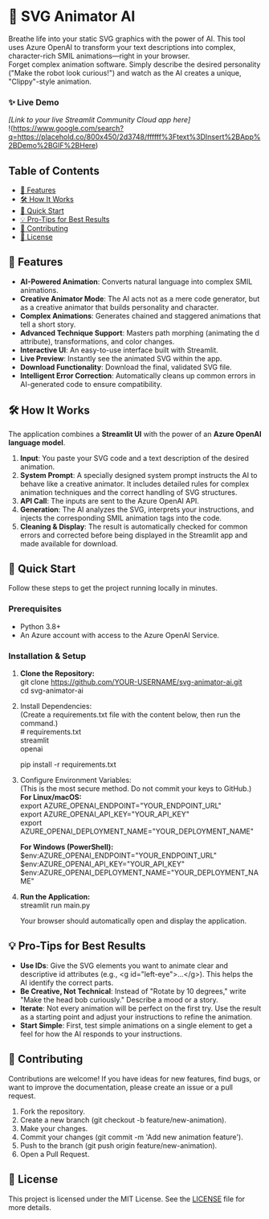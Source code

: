 # **🤖 SVG Animator AI**

Breathe life into your static SVG graphics with the power of AI. This tool uses Azure OpenAI to transform your text descriptions into complex, character-rich SMIL animations—right in your browser.  
Forget complex animation software. Simply describe the desired personality ("Make the robot look curious\!") and watch as the AI creates a unique, "Clippy"-style animation.

### **✨ Live Demo**

*\[Link to your live Streamlit Community Cloud app here\]*  
\!(https://www.google.com/search?q=https://placehold.co/800x450/2d3748/ffffff%3Ftext%3DInsert%2BApp%2BDemo%2BGIF%2BHere)

## **Table of Contents**

* [🚀 Features](https://www.google.com/search?q=%23-features)  
* [🛠️ How It Works](https://www.google.com/search?q=%23%EF%B8%8F-how-it-works)  
* [🏁 Quick Start](https://www.google.com/search?q=%23-quick-start)  
* [💡 Pro-Tips for Best Results](https://www.google.com/search?q=%23-pro-tips-for-best-results)  
* [🤝 Contributing](https://www.google.com/search?q=%23-contributing)  
* [📄 License](https://www.google.com/search?q=%23-license)

## **🚀 Features**

* **AI-Powered Animation**: Converts natural language into complex SMIL animations.  
* **Creative Animator Mode**: The AI acts not as a mere code generator, but as a creative animator that builds personality and character.  
* **Complex Animations**: Generates chained and staggered animations that tell a short story.  
* **Advanced Technique Support**: Masters path morphing (animating the d attribute), transformations, and color changes.  
* **Interactive UI**: An easy-to-use interface built with Streamlit.  
* **Live Preview**: Instantly see the animated SVG within the app.  
* **Download Functionality**: Download the final, validated SVG file.  
* **Intelligent Error Correction**: Automatically cleans up common errors in AI-generated code to ensure compatibility.

## **🛠️ How It Works**

The application combines a **Streamlit UI** with the power of an **Azure OpenAI language model**.

1. **Input**: You paste your SVG code and a text description of the desired animation.  
2. **System Prompt**: A specially designed system prompt instructs the AI to behave like a creative animator. It includes detailed rules for complex animation techniques and the correct handling of SVG structures.  
3. **API Call**: The inputs are sent to the Azure OpenAI API.  
4. **Generation**: The AI analyzes the SVG, interprets your instructions, and injects the corresponding SMIL animation tags into the code.  
5. **Cleaning & Display**: The result is automatically checked for common errors and corrected before being displayed in the Streamlit app and made available for download.

## **🏁 Quick Start**

Follow these steps to get the project running locally in minutes.

### **Prerequisites**

* Python 3.8+  
* An Azure account with access to the Azure OpenAI Service.

### **Installation & Setup**

1. **Clone the Repository:**  
   git clone https://github.com/YOUR-USERNAME/svg-animator-ai.git  
   cd svg-animator-ai

2. Install Dependencies:  
   (Create a requirements.txt file with the content below, then run the command.)  
   \# requirements.txt  
   streamlit  
   openai

   pip install \-r requirements.txt

3. Configure Environment Variables:  
   (This is the most secure method. Do not commit your keys to GitHub.)  
   **For Linux/macOS:**  
   export AZURE\_OPENAI\_ENDPOINT="YOUR\_ENDPOINT\_URL"  
   export AZURE\_OPENAI\_API\_KEY="YOUR\_API\_KEY"  
   export AZURE\_OPENAI\_DEPLOYMENT\_NAME="YOUR\_DEPLOYMENT\_NAME"

   **For Windows (PowerShell):**  
   $env:AZURE\_OPENAI\_ENDPOINT="YOUR\_ENDPOINT\_URL"  
   $env:AZURE\_OPENAI\_API\_KEY="YOUR\_API\_KEY"  
   $env:AZURE\_OPENAI\_DEPLOYMENT\_NAME="YOUR\_DEPLOYMENT\_NAME"

4. **Run the Application:**  
   streamlit run main.py

   Your browser should automatically open and display the application.

## **💡 Pro-Tips for Best Results**

* **Use IDs**: Give the SVG elements you want to animate clear and descriptive id attributes (e.g., \<g id="left-eye"\>...\</g\>). This helps the AI identify the correct parts.  
* **Be Creative, Not Technical**: Instead of "Rotate by 10 degrees," write "Make the head bob curiously." Describe a mood or a story.  
* **Iterate**: Not every animation will be perfect on the first try. Use the result as a starting point and adjust your instructions to refine the animation.  
* **Start Simple**: First, test simple animations on a single element to get a feel for how the AI responds to your instructions.

## **🤝 Contributing**

Contributions are welcome\! If you have ideas for new features, find bugs, or want to improve the documentation, please create an issue or a pull request.

1. Fork the repository.  
2. Create a new branch (git checkout \-b feature/new-animation).  
3. Make your changes.  
4. Commit your changes (git commit \-m 'Add new animation feature').  
5. Push to the branch (git push origin feature/new-animation).  
6. Open a Pull Request.

## **📄 License**

This project is licensed under the MIT License. See the [LICENSE](https://www.google.com/search?q=LICENSE) file for more details.